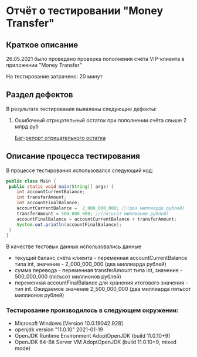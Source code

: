 # Отчёт о тестировании "Money Transfer"
## Краткое описание
26.05.2021 было проведено проверка пополнения счёта VIP-клиента в приложении "Money Transfer"

На тестирование затрачено: 20 минут

## Раздел дефектов
В результате тестирования выявлены следующие дефекты:

1. Ошибочный отрицательный остаток при пополнении счёта свыше 2 млрд руб
        
   [Баг-репорт отрицательного остатка](https://github.com/rubinov2016/netology_java_2.1/issues/1)
   
## Описание процесса тестирования
В процессе тестирования использовался следующий код:
```java
public class Main {
 public static void main(String[] args) {
    int accountCurrentBalance;
    int transferAmount;
    int accountFinalBalance;
    accountCurrentBalance =  2_000_000_000; //(два миллиарда рублей)
    transferAmount = 500_000_000; //(пятьсот миллионов рублей)
    accountFinalBalance = accountCurrentBalance + transferAmount;
    System.out.println(accountFinalBalance);
 }
}
```
В качестве тестовых данных использовались данные
* текущий баланс счёта клиента - переменная accountCurrentBalance типа int, значение - 2_000_000_000 (два миллиарда рублей)
* сумма перевода - переменная transferAmount типа int, значение - 500_000_000 (пятьсот миллионов рублей)
* переменная accountFinalBalance для хранения итогового значения - тип int. Ожидаемое значение 2_500_000_000 (два миллиарда пятьсот миллионов рублей)

### Тестирование производилось в следующем окружении:

* Microsoft Windows [Version 10.0.19042.928]
* openjdk version "11.0.10" 2021-01-19
* OpenJDK Runtime Environment AdoptOpenJDK (build 11.0.10+9)
* OpenJDK 64-Bit Server VM AdoptOpenJDK (build 11.0.10+9, mixed mode)
